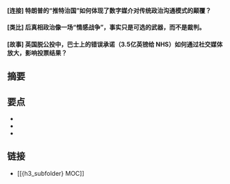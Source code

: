 #### [连接] 特朗普的“推特治国”如何体现了数字媒介对传统政治沟通模式的颠覆？


#### [类比] 后真相政治像一场“情感战争”，事实只是可选的武器，而不是裁判。


#### [故事] 英国脱公投中，巴士上的错误承诺（3.5亿英镑给 NHS）如何通过社交媒体放大，影响投票结果？


## 摘要


## 要点

- 
- 
- 

## 链接

- [[{h3_subfolder} MOC]]
